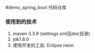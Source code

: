 #demo_spring_boot
代码仓库
### 使用到的技术
1. maven 3.3.9 (settings.xml见doc目录)
2. jdk1.8.0
3. 使用开发的工具: Eclipse neon